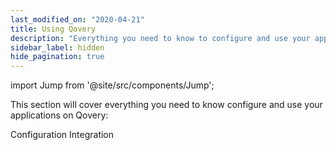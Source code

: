 ```yaml
---
last_modified_on: "2020-04-21"
title: Using Qovery
description: "Everything you need to know to configure and use your applications on Qovery"
sidebar_label: hidden
hide_pagination: true
---
```


import Jump from '@site/src/components/Jump';

This section will cover everything you need to know configure and use your applications on Qovery:

<Jump to="/docs/using-qovery/configuration/">Configuration</Jump>
<Jump to="/docs/using-qovery/integration/">Integration</Jump>



